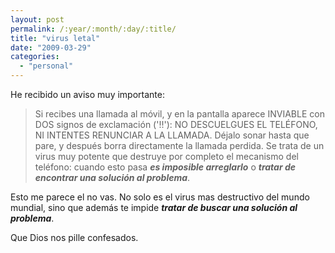 ```yaml
---
layout: post
permalink: /:year/:month/:day/:title/
title: "virus letal"
date: "2009-03-29"
categories: 
  - "personal"
---
```


He recibido un aviso muy importante:

> Si recibes una llamada al móvil, y en la pantalla aparece INVIABLE con DOS signos de exclamación ('!!'): NO DESCUELGUES EL TELÉFONO, NI INTENTES RENUNCIAR A LA LLAMADA. Déjalo sonar hasta que pare, y después borra directamente la llamada perdida. Se trata de un virus muy potente que destruye por completo el mecanismo del teléfono: cuando esto pasa _**es imposible arreglarlo**_ o _**tratar de encontrar una solución al problema**_.

Esto me parece el no vas. No solo es el virus mas destructivo del mundo mundial, sino que además te impide _**tratar de buscar una solución al problema**_.

Que Dios nos pille confesados.
